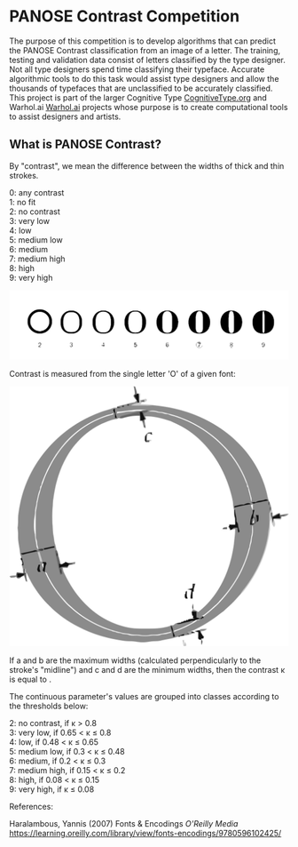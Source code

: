 # PANOSE Contrast Competition

The purpose of this competition is to develop algorithms that can predict the PANOSE Contrast classification from an image of a letter. The training, testing and validation data consist of letters classified by the type designer. Not all type designers spend time classifying their typeface. Accurate algorithmic tools to do this task would assist type designers and allow the thousands of typefaces that are unclassified to be accurately classified.  This project is part of the larger Cognitive Type <a href="http://cognitivetype.org/">CognitiveType.org</a> and Warhol.ai <a href='http://warhol.ai/'>Warhol.ai</a> projects whose purpose is to create computational tools to assist designers and artists.  


## What is PANOSE Contrast?

By "contrast", we mean the difference between the widths of thick and thin strokes.

0: any contrast  
1: no fit  
2: no contrast  
3: very low    
4: low   
5: medium low  
6: medium   
7: medium high   
8: high   
9: very high   

<img src='https://github.com/nikbearbrown/Kaggle/blob/main/Art/PANOSE_5_Contrast_A.png?raw=true' />


Contrast is measured from the single letter 'O' of a given font:    

<img src='https://github.com/nikbearbrown/Kaggle/blob/main/Art/PANOSE_5_Contrast_B.png?raw=true' />


If a and b are the maximum widths (calculated perpendicularly to the stroke's "midline") and c and d are the minimum widths, then the contrast κ is equal to .  


The continuous parameter's values are grouped into classes according to the thresholds below:

2: no contrast, if κ > 0.8    
3: very low, if 0.65 < κ ≤ 0.8   
4: low, if 0.48 < κ ≤ 0.65    
5: medium low, if 0.3 < κ ≤ 0.48   
6: medium, if 0.2 < κ ≤ 0.3     
7: medium high, if 0.15 < κ ≤ 0.2  
8: high, if 0.08 < κ ≤ 0.15   
9: very high, if κ ≤ 0.08  


References:

Haralambous, Yannis (2007) Fonts & Encodings _O'Reilly Media_ https://learning.oreilly.com/library/view/fonts-encodings/9780596102425/   



